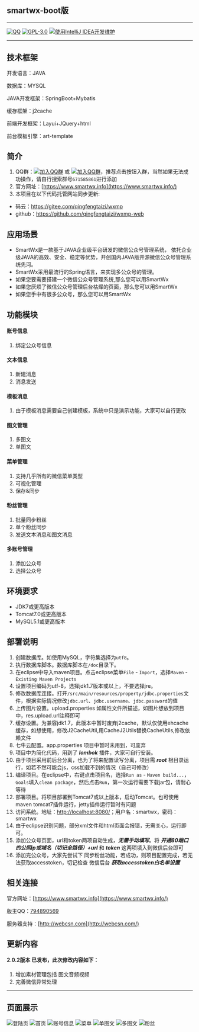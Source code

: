 ## smartwx-boot版
---------------------------------
[![QQ](https://img.shields.io/badge/chat-on%20QQ-ff69b4.svg?style=flat-square)](https://jq.qq.com/?_wv=1027&k=5bGtRX8)
[![GPL-3.0](https://img.shields.io/cran/l/devtools.svg)](https://gitee.com/qingfengtaizi/wxmp/blob/master/LICENSE)
[![使用IntelliJ IDEA开发维护](https://img.shields.io/badge/IntelliJ%20IDEA-提供支持-blue.svg)](https://www.jetbrains.com/idea/)

---------------------------------

##  技术框架

开发语言：JAVA

数据库：MYSQL

JAVA开发框架：SpringBoot+Mybatis

缓存框架：j2cache

前端开发框架：Layui+JQuery+html

前台模板引擎：art-template

## 简介
1. QQ群：[![加入QQ群](https://img.shields.io/badge/QQ群-671585861-blue.svg)](http://shang.qq.com/wpa/qunwpa?idkey=b7f4442a2a6b369a55aaa549bc0fbf14c478543d6a9c8f74eafca0378fcfcf40) 或 [![加入QQ群](https://img.shields.io/badge/QQ群-671585861-blue.svg)](https://jq.qq.com/?_wv=1027&k=5bGtRX8)，推荐点击按钮入群，当然如果无法成功操作，请自行搜索群号`671585861`进行添加
1. 官方网址：[https://www.smartwx.info](https://www.smartwx.info/)
1. 本项目在以下代码托管网站同步更新:
* 码云：https://gitee.com/qingfengtaizi/wxmp
* github：https://github.com/qingfengtaizi/wxmp-web


## 应用场景
- SmartWx是一款基于JAVA企业级平台研发的微信公众号管理系统， 依托企业级JAVA的高效、安全、稳定等优势，开创国内JAVA版开源微信公众号管理系统先河。
- SmartWx采用最流行的Spring语言，来实现多公众号的管理。
- 如果您要需要搭建一个微信公众号管理系统,那么您可以用SmartWx
- 如果您厌烦了微信公众号管理后台枯燥的页面，那么您可以用SmartWx
- 如果您手中有很多公众号，那么您可以用SmartWx

## 功能模块
 #### 账号信息
1. 绑定公众号信息

 #### 文本信息
1. 新建消息
2. 消息发送

 #### 模板消息
1. 由于模板消息需要自己创建模板，系统中只是演示功能，大家可以自行更改

 #### 图文管理
1. 多图文
2. 单图文

 #### 菜单管理
1. 支持几乎所有的微信菜单类型
2. 可视化管理
3. 保存&同步

 #### 粉丝管理
1. 批量同步粉丝
2. 单个粉丝同步
3. 发送文本消息和图文消息

 #### 多账号管理
1. 添加公众号
2. 选择公众号

 ## 环境要求

- JDK7或更高版本
- Tomcat7.0或更高版本
- MySQL5.1或更高版本

 ## 部署说明

1. 创建数据库。如使用MySQL，字符集选择为`utf8`。
1. 执行数据库脚本。数据库脚本在`/doc`目录下。
1. 在eclipse中导入maven项目。点击eclipse菜单`File` - `Import`，选择`Maven` - `Existing Maven Projects`
1. 设置项目编码为utf-8，选择jdk1.7版本或以上，不要选择jre。
1. 修改数据库连接。打开`/src/main/resources/property/jdbc.properties`文件，根据实际情况修改`jdbc.url`、`jdbc.username`、`jdbc.password`的值
1. 上传图片设置。upload.properties 如属性文件所描述，如图片想放到项目中，res.upload.url注释即可
1. 缓存设置。为兼容jdk1.7，此版本中暂时废弃j2cache，默认仅使用ehcache缓存，如想使用，修改J2CacheUtil,用CacheJ2Utils替换CacheUtils,修改依赖文件
1. 七牛云配置。app.properties 项目中暂时未用到，可废弃
1. 项目中为简化代码，用到了 ***lombok*** 插件，大家可自行安装。
1. 由于项目采用前后台分离，也为了将来配置读写分离，项目需 ***root*** 根目录运行，如若不然可能会js，css加载不到的情况（自己可修改）
1. 编译项目。在eclipse中，右键点击项目名，选择`Run as` - `Maven build...`，`Goals`填入`clean package`，然后点击`Run`，第一次运行需要下载jar包，请耐心等待
1. 部署项目。将项目部署到Tomcat7或以上版本，启动Tomcat。也可使用maven tomcat7插件运行，jetty插件运行暂时有问题
1. 访问系统。地址：[http://localhost:8080/](http://localhost:8080/)；用户名：smartwx，密码：smartwx
1. 由于eclipse识别问题，部分xml文件和html页面会报错，无需关心，运行即可。
1. 添加公众号页面，url和token两项自动生成，***无需手动填写***。将 ***开通80端口的公网ip或域名（切记全路径）+url*** 和 ***token*** 这两项填入到微信后台即可
1. 添加完公众号，大家先尝试下 同步粉丝功能，若成功，则项目配置完成，若无法获取accesstoken，切记检查 微信后台 ***获取accesstoken白名单设置***

 ## 相关连接
官方网址：[https://www.smartwx.info](https://www.smartwx.info/)

版主QQ：[794890569](http://wpa.qq.com/msgrd?v=3&uin=794890569&site=qq&menu=yes/)

服务器支持：[http://webcsn.com](http://webcsn.com/)

 ## 更新内容
 #### 2.0.2版本 已发布，此次修改内容如下：
1. 增加素材管理包括 图文音频视频
1. 完善微信异常处理

---------------------------------
## 页面展示

![登陆页](https://gitee.com/uploads/images/2018/0513/142230_56517aa2_1256378.png "登陆页.png")
![首页](https://gitee.com/uploads/images/2018/0416/121734_4481f09b_1256378.png "首页.png")
![账号信息](https://gitee.com/uploads/images/2018/0416/121832_438ad9c0_1256378.png "账号信息.png")
![菜单](https://gitee.com/uploads/images/2018/0416/121900_097ad23f_1256378.png "菜单.png")
![单图文](https://gitee.com/uploads/images/2018/0416/121924_d1f66f51_1256378.png "单图文.png")
![多图文](https://gitee.com/uploads/images/2018/0416/121955_118b9807_1256378.png "多图文.png")
![粉丝](https://gitee.com/uploads/images/2018/0416/122033_0ba4b847_1256378.png "粉丝.png")